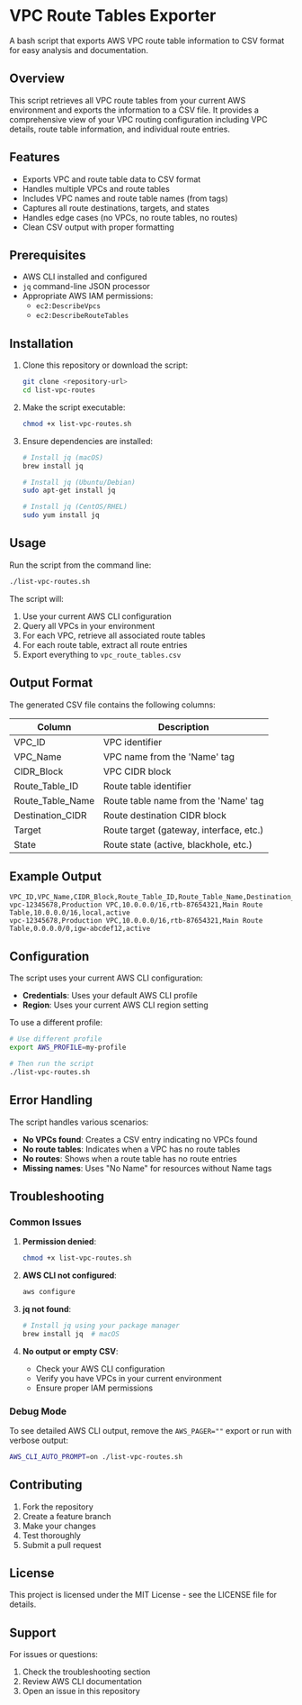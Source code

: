 # VPC Route Tables Exporter

A bash script that exports AWS VPC route table information to CSV format for easy analysis and documentation.

## Overview

This script retrieves all VPC route tables from your current AWS environment and exports the information to a CSV file. It provides a comprehensive view of your VPC routing configuration including VPC details, route table information, and individual route entries.

## Features

- Exports VPC and route table data to CSV format
- Handles multiple VPCs and route tables
- Includes VPC names and route table names (from tags)
- Captures all route destinations, targets, and states
- Handles edge cases (no VPCs, no route tables, no routes)
- Clean CSV output with proper formatting

## Prerequisites

- AWS CLI installed and configured
- `jq` command-line JSON processor
- Appropriate AWS IAM permissions:
  - `ec2:DescribeVpcs`
  - `ec2:DescribeRouteTables`

## Installation

1. Clone this repository or download the script:
   ```bash
   git clone <repository-url>
   cd list-vpc-routes
   ```

2. Make the script executable:
   ```bash
   chmod +x list-vpc-routes.sh
   ```

3. Ensure dependencies are installed:
   ```bash
   # Install jq (macOS)
   brew install jq
   
   # Install jq (Ubuntu/Debian)
   sudo apt-get install jq
   
   # Install jq (CentOS/RHEL)
   sudo yum install jq
   ```

## Usage

Run the script from the command line:

```bash
./list-vpc-routes.sh
```

The script will:
1. Use your current AWS CLI configuration
2. Query all VPCs in your environment
3. For each VPC, retrieve all associated route tables
4. For each route table, extract all route entries
5. Export everything to `vpc_route_tables.csv`

## Output Format

The generated CSV file contains the following columns:

| Column | Description |
|--------|-------------|
| VPC_ID | VPC identifier |
| VPC_Name | VPC name from the 'Name' tag |
| CIDR_Block | VPC CIDR block |
| Route_Table_ID | Route table identifier |
| Route_Table_Name | Route table name from the 'Name' tag |
| Destination_CIDR | Route destination CIDR block |
| Target | Route target (gateway, interface, etc.) |
| State | Route state (active, blackhole, etc.) |

## Example Output

```csv
VPC_ID,VPC_Name,CIDR_Block,Route_Table_ID,Route_Table_Name,Destination_CIDR,Target,State
vpc-12345678,Production VPC,10.0.0.0/16,rtb-87654321,Main Route Table,10.0.0.0/16,local,active
vpc-12345678,Production VPC,10.0.0.0/16,rtb-87654321,Main Route Table,0.0.0.0/0,igw-abcdef12,active
```

## Configuration

The script uses your current AWS CLI configuration:

- **Credentials**: Uses your default AWS CLI profile
- **Region**: Uses your current AWS CLI region setting

To use a different profile:

```bash
# Use different profile
export AWS_PROFILE=my-profile

# Then run the script
./list-vpc-routes.sh
```

## Error Handling

The script handles various scenarios:

- **No VPCs found**: Creates a CSV entry indicating no VPCs found
- **No route tables**: Indicates when a VPC has no route tables
- **No routes**: Shows when a route table has no route entries
- **Missing names**: Uses "No Name" for resources without Name tags

## Troubleshooting

### Common Issues

1. **Permission denied**:
   ```bash
   chmod +x list-vpc-routes.sh
   ```

2. **AWS CLI not configured**:
   ```bash
   aws configure
   ```

3. **jq not found**:
   ```bash
   # Install jq using your package manager
   brew install jq  # macOS
   ```

4. **No output or empty CSV**:
   - Check your AWS CLI configuration
   - Verify you have VPCs in your current environment
   - Ensure proper IAM permissions

### Debug Mode

To see detailed AWS CLI output, remove the `AWS_PAGER=""` export or run with verbose output:

```bash
AWS_CLI_AUTO_PROMPT=on ./list-vpc-routes.sh
```

## Contributing

1. Fork the repository
2. Create a feature branch
3. Make your changes
4. Test thoroughly
5. Submit a pull request

## License

This project is licensed under the MIT License - see the LICENSE file for details.

## Support

For issues or questions:
1. Check the troubleshooting section
2. Review AWS CLI documentation
3. Open an issue in this repository

